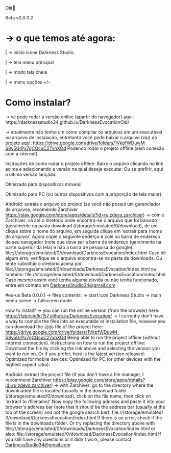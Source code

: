 
Olá🤘
<p>Beta v0.0.0.2</p>

<h1>-> o que temos até agora:</h1>
    <p>|   -> inicio ícone Darkness Studio.</p>
    <p>|   -> tela menu principal</p>
    <p>|   -> modo tela cheia</p>
    <p>|   -> menu opções +/-</p>

<h1>Como instalar?</h1>
 -> vc pode rodar a versão online (apartir do navegador) aqui:
    https://darknessstudio34.github.io/DarknessEvocationOld/

 -> atualmente não tenho um como compilar os arquivos em um executável ou arquivo de instalação, entretanto você pode baixar o arquivo (zip) do projeto aqui: https://drive.google.com/drive/folders/1VkpfWDuwM-S8v5GrPx7gCQcuC27xhXOd
Podendo rodar o projeto offline (sem conexão com a internet).

Instruções de como rodar o projeto offline:
Baixe o arquivo clicando no link acima e selecionando a versão na qual deseja executar. 
Ou se prefirir, aqui a ultima versão lançada:

Otimizado para dispositivos móveis:

Otimizado para PC (ou outros dispositivos com a proporção de tela maior):

Android: extraia o arquivo do projeto (se você não possui um gerenciador de arquivos, recomendo Zarchiver https://play.google.com/store/apps/details?id=ru.zdevs.zarchiver)
-> com o Zarchiver: vá até o diretorio onde encontra-se o arquivo que foi baixado (geralmente na pasta download (/storage/emulated/0/download), de um clique sobre o nome do arquivo, em seguida clique em 'extrair para /nome do arquivo/'
Agora copie o seguinte enderço e cole na barra de endereço de seu navegador (note que deve ser a barra de endereço (geralmente na parte superior da tela) e não a barra de pesquisa do google): file:///storage/emulated/0/download/DarknessEvocation/index.html
Caso dê algum erro, verifique se o arquivo encontra-se na pasta de downloads. Ou tente substituir o diretório acima por file:///storage/emulated/0/downloads/DarknessEvocation/index.html ou também: file://storage/emulated/0/download/DarknessEvocation/index.html
Caso mesmo assim você tenha alguma dúvida ou não tenha funcionado, entre em contato em DarknessStudio34@gmail.com

#es-us
Beta 0.0.0.1
-> files contents:
    -> start icon Darkness Studio
    -> main menu scene
    -> fullscreen mode


How to install? 
-> you can run the online version (from the browser) here: https://fabriciofkt157.github.io/DarknessEvocation/ 
-> I currently don't have a way to compile the files into an executable or installation file, however you can download the (zip) file of the project here: https://drive.google.com/drive/folders/1VkpfWDuwM-S8v5GrPx7gCQcuC27xhXOd Being able to run the project offline (without internet connection). 
Instructions on how to run the project offline: 
Download the file by clicking the link above and selecting the version you want to run on. Or if you prefer, here is the latest version released: 
Optimized for mobile devices: 
Optimized for PC (or other devices with the highest aspect ratio): 

Android: extract the project file (if you don't have a file manager, I recommend Zarchiver https://play.google.com/store/apps/details?id=ru.zdevs.zarchiver) 
-> with Zarchiver: go to the directory where the downloaded file is located (usually in the download folder (/storage/emulated/0/download), click on the file name, then click on 'extract to /filename/' Now copy the following address and paste it into your browser's address bar (note that it should be the address bar (usually at the top of the screen) and not the google search bar): file:///storage/emulated/ 0/download/DarknessEvocation/index.html If there is an error, check if the file is in the downloads folder. Or try replacing the directory above with file:///storage/emulated/0/downloads/DarknessEvocation/index.html or also: file://storage/emulated/0/download/DarknessEvocation/index.html If you still have any questions or it didn't work, please contact DarknessStudio34@gmail.com

